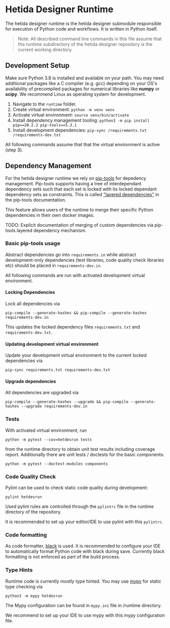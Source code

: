 # Hetida Designer Runtime

The hetida designer runtime is the hetida designer submodule responsible for execution of Python code and workflows. It is written in Python itself.

> Note: All described command line commands in this file assume that the runtime subdirectory of the hetida designer repository is the current working directory.

## Development Setup
Make sure Python 3.8 is installed and available on your path. You may need additional packages like a C compiler (e.g. gcc) depending on your OS's availability of precompiled packages for numerical libraries like **numpy** or **scipy**. We recommend Linux as operating system for development.

1. Navigate to the `runtime` folder.
2. Create virtual environment: `python -m venv venv`
3. Activate virtual environment: `source venv/bin/activate`
4. Install dependency management tooling: `python3 -m pip install pip==20.2.2 pip-tools==5.3.1`
5. Install development dependencies: `pip-sync /requirements.txt /requirements-dev.txt `

All following commands assume that that the virtual environment is active (step 3).

## Dependency Management
For the hetida designer runtime we rely on [pip-tools](https://github.com/jazzband/pip-tools) for depedency management.
Pip-tools supports having a tree of interdependant dependency sets such that each set is locked with its locked dependant dependency sets as constraints. This is called ["layered dependencies"](https://github.com/jazzband/pip-tools#workflow-for-layered-requirements) in the pip-tools documentation.

This feature allows users of the runtime to merge their specific Python dependencies in their own docker images.

TODO: Explicit documentation of merging of custom dependencies via pip-tools layered dependency mechanism.

### Basic pip-tools usage
Abstract dependencies go into `requirements.in` while abstract development-only dependencies (test libraries, code quality check libraries etc) should be placed in `requirements-dev.in`.

All following commands are run with activated development virtual environment.

#### Locking Dependencies
Lock all dependencies via 
```
pip-compile --generate-hashes && pip-compile --generate-hashes requirements-dev.in
```
This updates the locked dependency files `requirements.txt` and `requirements-dev.txt`.

#### Updating development virtual environment
Update your development virtual environment to the current locked dependencies via 

```
pip-sync requirements.txt requirements-dev.txt
```

#### Upgrade dependencies
All dependencies are upgraded via
```
pip-compile --generate-hashes --upgrade && pip-compile --generate-hashes --upgrade requirements-dev.in
```

### <a name="runtime-tests"></a> Tests
With activated virtual environment, run
```
python -m pytest --cov=hetdesrun tests
```
from the runtime directory to obtain unit test results including coverage report.
Additionally there are unit tests / doctests for the basic components:

```
python -m pytest --doctest-modules components
```

### Code Quality Check
Pylint can be used to check static code quality during development:
```
pylint hetdesrun
```
Used pylint rules are controlled through the `pylintrc` file in the runtime directory of the repository.

It is recommended to set up your editor/IDE to use pylint with this `pylintrc`.

### Code formatting
As code formatter, [black](https://github.com/ambv/black) is used. It is recommended to configure your IDE to automatically format Python code with black during save. Currently black formatting is not enforced as part of the build process.

### Type Hints
Runtime code is currently mostly type hinted. You may use [mypy](http://mypy-lang.org/) for static type checking via
```
python3 -m mypy hetdesrun
```
The Mypy configuration can be found in `mypy.ini` file in /runtime directory.

We recommend to set up your IDE to use mypy with this mypy configuration file.
